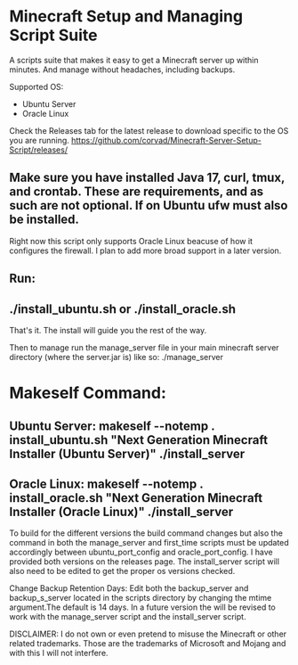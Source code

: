 # Minecraft Setup and Managing Script Suite

A scripts suite that makes it easy to get a Minecraft server up within minutes. And manage without headaches, including backups.

Supported OS:
- Ubuntu Server
- Oracle Linux

Check the Releases tab for the latest release to download specific to the OS you are running.
https://github.com/corvad/Minecraft-Server-Setup-Script/releases/

## Make sure you have installed Java 17, curl, tmux, and crontab. These are requirements, and as such are not optional. If on Ubuntu ufw must also be installed.

Right now this script only supports Oracle Linux beacuse of how it configures the firewall. I plan to add more broad support in a later version.

## Run:
## ./install_ubuntu.sh or ./install_oracle.sh

That's it. The install will guide you the rest of the way.

Then to manage run the manage_server file in your main minecraft server directory (where the server.jar is) like so:
./manage_server

# Makeself Command:
## Ubuntu Server: makeself --notemp . install_ubuntu.sh "Next Generation Minecraft Installer (Ubuntu Server)" ./install_server
## Oracle Linux: makeself --notemp . install_oracle.sh "Next Generation Minecraft Installer (Oracle Linux)" ./install_server

To build for the different versions the build command changes but also the command in both the manage_server and first_time scripts must be updated accordingly between ubuntu_port_config and oracle_port_config. I have provided both versions on the releases page. The install_server script will also need to be edited to get the proper os versions checked.

Change Backup Retention Days:
Edit both the backup_server and backup_s_server located in the scripts directory by changing the mtime argument.The default is 14 days. In a future version the will be revised to work with the manage_server script and the install_server script.


DISCLAIMER: I do not own or even pretend to misuse the Minecraft or other related trademarks. Those are the trademarks of Microsoft and Mojang and with this I will not interfere.
